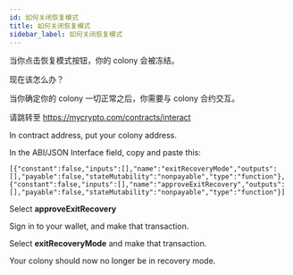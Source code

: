 ```yaml
---
id: 如何关闭恢复模式
title: 如何关闭恢复模式
sidebar_label: 如何关闭恢复模式
---
```


当你点击恢复模式按钮，你的 colony 会被冻结。

现在该怎么办？

当你确定你的 colony 一切正常之后，你需要与 colony 合约交互。

请跳转至 https://mycrypto.com/contracts/interact

In contract address, put your colony address.

In the ABI/JSON Interface field, copy and paste this:
```
[{"constant":false,"inputs":[],"name":"exitRecoveryMode","outputs":[],"payable":false,"stateMutability":"nonpayable","type":"function"},{"constant":false,"inputs":[],"name":"approveExitRecovery","outputs":[],"payable":false,"stateMutability":"nonpayable","type":"function"}]
```
Select **approveExitRecovery**

Sign in to your wallet, and make that transaction.

Select **exitRecoveryMode** and make that transaction.

Your colony should now no longer be in recovery mode.
